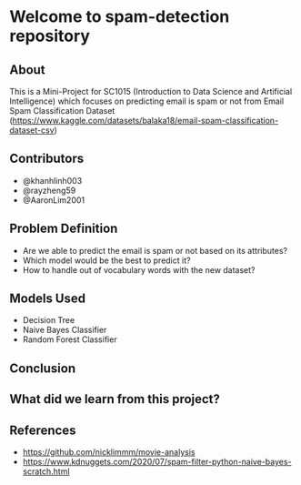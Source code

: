 # Welcome to spam-detection repository

## About 
This is a Mini-Project for SC1015 (Introduction to Data Science and Artificial Intelligence) which focuses on predicting email is spam or not from Email Spam Classification Dataset (https://www.kaggle.com/datasets/balaka18/email-spam-classification-dataset-csv)


## Contributors
- @khanhlinh003
- @rayzheng59
- @AaronLim2001

## Problem Definition
- Are we able to predict the email is spam or not based on its attributes?
- Which model would be the best to predict it?
- How to handle out of vocabulary words with the new dataset?

## Models Used
- Decision Tree
- Naive Bayes Classifier
- Random Forest Classifier

## Conclusion

## What did we learn from this project?

## References
- https://github.com/nicklimmm/movie-analysis
- https://www.kdnuggets.com/2020/07/spam-filter-python-naive-bayes-scratch.html
